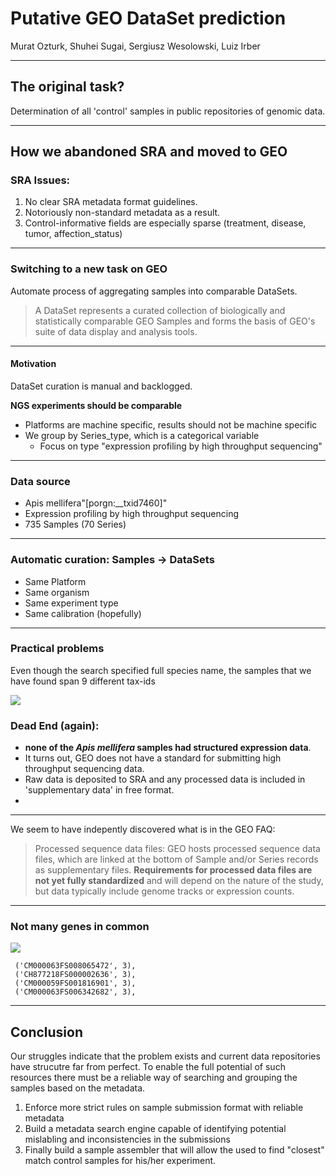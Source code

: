 # Putative GEO DataSet prediction

Murat Ozturk, Shuhei Sugai, Sergiusz Wesolowski, Luiz Irber

---

## The original task?

Determination of all 'control' samples in public repositories of genomic data.

---

## How we abandoned SRA and moved to GEO

### SRA Issues:

1. No clear SRA metadata format guidelines.
2. Notoriously non-standard metadata as a result.
3. Control-informative fields are especially sparse (treatment, disease, tumor, affection_status)

---

### Switching to a new task on GEO

Automate process of aggregating samples into comparable DataSets.

> A DataSet represents a curated collection of biologically and statistically comparable GEO Samples and forms the basis of GEO's suite of data display and analysis tools.

---

#### Motivation

DataSet curation is manual and backlogged. 

**NGS experiments should be comparable**

  * Platforms are machine specific, results should not be machine specific 
  * We group by Series_type, which is a categorical variable
      * Focus on type "expression profiling by high throughput sequencing"

---

### Data source

- Apis mellifera"[porgn:__txid7460]"
- Expression profiling by high throughput sequencing
- 735 Samples (70 Series)

---

### Automatic curation: Samples ->  DataSets

- Same Platform
- Same organism
- Same experiment type
- Same calibration (hopefully)

---
### Practical problems 

Even though the search specified full species name, the samples that we have found span 9 different tax-ids

![](https://i.imgur.com/tdk2DtT.png)


### Dead End (again):

- **none of the *Apis mellifera* samples had structured expression data**.
- It turns out, GEO does not have a standard for submitting high throughput sequencing data. 
- Raw data is deposited to SRA and any processed data is included in 'supplementary data' in free format.
- 
---

We seem to have indepently discovered what is in the GEO FAQ:

>Processed sequence data files: GEO hosts processed sequence data files, which are linked at the bottom of Sample and/or Series records as supplementary files. **Requirements for processed data files are not yet fully standardized** and will depend on the nature of the study, but data typically include genome tracks or expression counts.

---

### Not many genes in common


![](https://i.imgur.com/30HN4ZA.png)

```
 ('CM000063FS008065472', 3),
 ('CH877218FS000002636', 3),
 ('CM000059FS001816901', 3),
 ('CM000063FS006342682', 3),
```
---
## Conclusion

Our struggles indicate that the problem exists and current data repositories have strucutre far from perfect. To enable the full potential of such resources there must be a reliable way of searching and grouping the samples based on the metadata.

1. Enforce more strict rules on sample submission format with reliable metadata
2. Build a metadata search engine capable of identifying potential mislabling and inconsistencies in the submissions
3. Finally build a sample assembler that will allow the used to find "closest" match control samples for his/her experiment.
